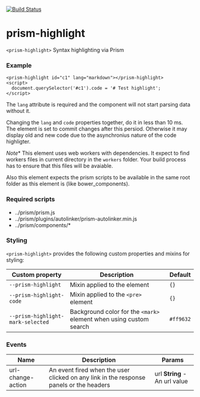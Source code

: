 [![Build Status](https://travis-ci.org/advanced-rest-client/prism-highlight.svg?branch=stage)](https://travis-ci.org/advanced-rest-client/prism-highlight)  

# prism-highlight

`<prism-highlight>` Syntax highlighting via Prism

### Example
```
<prism-highlight id="c1" lang="markdown"></prism-highlight>
<script>
  document.querySelector('#c1').code = '# Test highlight';
</script>
```

The `lang` attribute is required and the component will not start parsing data without it.

Changing the `lang` and `code` properties together, do it in less than 10 ms.
The element is set to commit changes after this persiod. Otherwise it may display
old and new code due to the asynchronius nature of the code highligter.

*Note** This element uses web workers with dependencies. It expect to find
workers files in current directory in the `workers` folder.
Your build process has to ensure that this files will be avaiable.

Also this element expects the prism scripts to be available in the same
root folder as this element is (like bower_components).

### Required scripts
- ../prism/prism.js
- ../prism/plugins/autolinker/prism-autolinker.min.js
- ../prism/components/*

### Styling
`<prism-highlight>` provides the following custom properties and mixins for styling:

Custom property | Description | Default
----------------|-------------|----------
`--prism-highlight` | Mixin applied to the element | `{}`
`--prism-highlight-code` | Mixin applied to the `<pre>` element | `{}`
`--prism-highlight-mark-selected` | Background color for the `<mark>` element when using custom search | `#ff9632`



### Events
| Name | Description | Params |
| --- | --- | --- |
| url-change-action | An event fired when the user clicked on any link in the response panels or the headers | url **String** - An url value |
